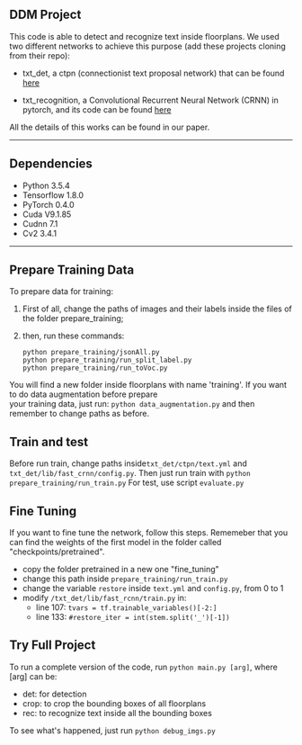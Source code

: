 ## DDM Project ##

This code is able to detect and recognize text inside floorplans. 
We used two different networks to achieve this purpose (add these projects cloning from their repo):

+ txt_det, a ctpn (connectionist text proposal network) that can be found 
[here](https://github.com/eragonruan/text-detection-ctpn)
* txt_recognition, a Convolutional Recurrent Neural Network (CRNN) in pytorch, and its code can be found
[here](https://github.com/meijieru/crnn.pytorch)

All the details of this works can be found in our paper.

***

## Dependencies ##
* Python 3.5.4
* Tensorflow 1.8.0
* PyTorch 0.4.0
* Cuda V9.1.85
* Cudnn 7.1
* Cv2 3.4.1

***

## Prepare Training Data ##
To prepare data for training:

1. First of all, change the paths of images and their labels inside the files of the folder prepare_training;
2. then, run these commands:

    `python prepare_training/jsonAll.py`  
	`python prepare_training/run_split_label.py`  
	`python prepare_training/run_toVoc.py`

You will find a new folder inside floorplans with name 'training'.
If you want to do data augmentation before prepare  
your training data, just run:
`python data_augmentation.py`
and then remember to change paths as before.

## Train and test ##
Before run train, change paths inside`txt_det/ctpn/text.yml` and `txt_det/lib/fast_crnn/config.py`.
Then just run train with `python prepare_training/run_train.py`
For test, use script `evaluate.py`

## Fine Tuning ##
If you want to fine tune the network, follow this steps. Rememeber that
you can find the weights of the first model in the folder called
"checkpoints/pretrained".

* copy the folder pretrained in a new one "fine_tuning"
* change this path inside `prepare_training/run_train.py`
* change the variable `restore` inside `text.yml` and `config.py`, from 0 to 1
* modify `/txt_det/lib/fast_rcnn/train.py` in:
	* line 107: `tvars = tf.trainable_variables()[-2:]`
	* line 133: `#restore_iter = int(stem.split('_')[-1])`

## Try Full Project ##
To run a complete version of the code, run `python main.py [arg]`, where [arg] can be:

* det: for detection
* crop: to crop the bounding boxes of all floorplans
* rec: to recognize text inside all the bounding boxes

To see what's happened, just run `python debug_imgs.py`